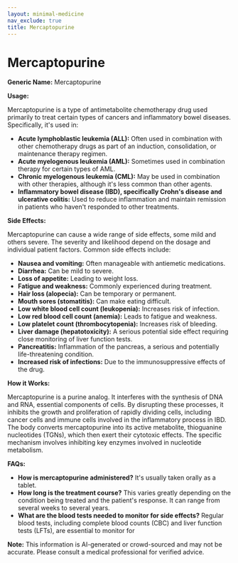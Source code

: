 ```yaml
---
layout: minimal-medicine
nav_exclude: true
title: Mercaptopurine
---
```


# Mercaptopurine

**Generic Name:** Mercaptopurine

**Usage:**

Mercaptopurine is a type of antimetabolite chemotherapy drug used primarily to treat certain types of cancers and inflammatory bowel diseases.  Specifically, it's used in:

* **Acute lymphoblastic leukemia (ALL):** Often used in combination with other chemotherapy drugs as part of an induction, consolidation, or maintenance therapy regimen.
* **Acute myelogenous leukemia (AML):**  Sometimes used in combination therapy for certain types of AML.
* **Chronic myelogenous leukemia (CML):**  May be used in combination with other therapies, although it's less common than other agents.
* **Inflammatory bowel disease (IBD), specifically Crohn's disease and ulcerative colitis:** Used to reduce inflammation and maintain remission in patients who haven't responded to other treatments.


**Side Effects:**

Mercaptopurine can cause a wide range of side effects, some mild and others severe.  The severity and likelihood depend on the dosage and individual patient factors.  Common side effects include:

* **Nausea and vomiting:**  Often manageable with antiemetic medications.
* **Diarrhea:**  Can be mild to severe.
* **Loss of appetite:** Leading to weight loss.
* **Fatigue and weakness:**  Commonly experienced during treatment.
* **Hair loss (alopecia):**  Can be temporary or permanent.
* **Mouth sores (stomatitis):**  Can make eating difficult.
* **Low white blood cell count (leukopenia):** Increases risk of infection.
* **Low red blood cell count (anemia):** Leads to fatigue and weakness.
* **Low platelet count (thrombocytopenia):** Increases risk of bleeding.
* **Liver damage (hepatotoxicity):**  A serious potential side effect requiring close monitoring of liver function tests.
* **Pancreatitis:** Inflammation of the pancreas, a serious and potentially life-threatening condition.
* **Increased risk of infections:** Due to the immunosuppressive effects of the drug.


**How it Works:**

Mercaptopurine is a purine analog.  It interferes with the synthesis of DNA and RNA, essential components of cells.  By disrupting these processes, it inhibits the growth and proliferation of rapidly dividing cells, including cancer cells and immune cells involved in the inflammatory process in IBD.  The body converts mercaptopurine into its active metabolite, thioguanine nucleotides (TGNs), which then exert their cytotoxic effects.  The specific mechanism involves inhibiting key enzymes involved in nucleotide metabolism.


**FAQs:**

* **How is mercaptopurine administered?** It's usually taken orally as a tablet.
* **How long is the treatment course?** This varies greatly depending on the condition being treated and the patient's response. It can range from several weeks to several years.
* **What are the blood tests needed to monitor for side effects?** Regular blood tests, including complete blood counts (CBC) and liver function tests (LFTs), are essential to monitor for

**Note:** This information is AI-generated or crowd-sourced and may not be accurate. Please consult a medical professional for verified advice.